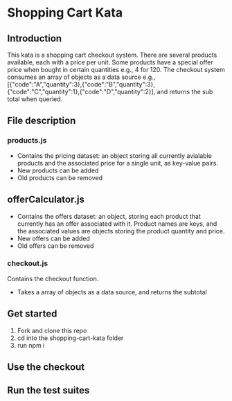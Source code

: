 # Shopping Cart Kata

## Introduction
This kata is a shopping cart checkout system. There are several products available, each with a price per unit. Some products have a special offer price when bought in certain quantities e.g., 4 for 120. The checkout system consumes an array of objects as a data source e.g.,[{"code":"A","quantity":3},{"code":"B","quantity":3},{"code":"C","quantity":1},{"code":"D","quantity":2}], and returns the sub total when queried.

## File description

### products.js
- Contains the pricing dataset: an object storing all currently avialable products and the associated price for a single unit, as key-value pairs.
- New products can be added 
- Old products can be removed

## offerCalculator.js
- Contains the offers dataset: an object, storing each product that currently has an offer associated with it. Product names are keys, and the associated values are objects storing the product quantity and price.
- New offers can be added
- Old offers can be removed

### checkout.js
Contains the checkout function.
- Takes a array of objects as a data source, and returns the subtotal

## Get started
1. Fork and clone this repo
2. cd into the shopping-cart-kata folder
3. run npm i

## Use the checkout

## Run the test suites